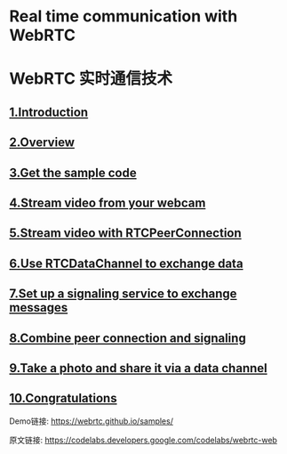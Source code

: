 # Real time communication with WebRTC

# WebRTC 实时通信技术

## [1.Introduction](1_Introduction.md)

## [2.Overview](2_Overview.md)

## [3.Get the sample code](3_Get_the_sample_code.md)

## [4.Stream video from your webcam](4_Stream_video_from_your_webcam.md)

## [5.Stream video with RTCPeerConnection](5_Stream_video_with_RTCPeerConnection.md)

## [6.Use RTCDataChannel to exchange data](6_Use_RTCDataChannel_to_exchange_data.md)

## [7.Set up a signaling service to exchange messages](7_Set_up_signaling_service.md)

## [8.Combine peer connection and signaling](8_Combine_peer_connection_and_signaling.md)

## [9.Take a photo and share it via a data channel](9_Take_photo_and_share_via_data_channel.md)

## [10.Congratulations](10_Congratulations.md)


Demo链接: <https://webrtc.github.io/samples/>

原文链接: <https://codelabs.developers.google.com/codelabs/webrtc-web>


